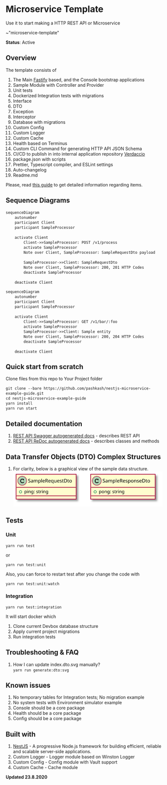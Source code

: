 # Microservice Template

Use it to start making a HTTP REST API or Microservice

~"microservice-template"

**Status**: Active

## Overview
The template consists of
1. The Main [Fastify](https://github.com/fastify/fastify) based, and the Console bootstrap  applications
2. Sample Module with Controller and Provider
3. Unit tests
4. Dockerized Integration tests with migrations
5. Interface
6. DTO
7. Exception
8. Interceptor
9. Database with migrations
10. Custom Config
11. Custom Logger
12. Custom Cache
13. Health based on Terminus
14. Custom CLI Command for generating HTTP API JSON Schema
15. CI/CD to publish in into internal application repository [Verdaccio](https://github.com/verdaccio/verdaccio)
16. package.json with scripts
17. Prettier, Typescript compiler, and ESLint settings 
18. Auto-changelog
19. Readme.md

Please, read [this guide](/public/guide/) to get detailed information regarding items.

## Sequence Diagrams
```mermaid
sequenceDiagram
    autonumber
    participant Client
    participant SampleProcessor
    
    activate Client
        Client->>SampleProcessor: POST /v1/process
        activate SampleProcessor
        Note over Client, SampleProcessor: SampleRequestDto payload
        
        SampleProcessor->>Client: SampleRequestDto
        Note over Client, SampleProcessor: 200, 201 HTTP Codes
        deactivate SampleProcessor
    
    deactivate Client       
```
  

```mermaid
sequenceDiagram
    autonumber
    participant Client
    participant SampleProcessor
    
    activate Client
        Client->>SampleProcessor: GET /v1/bar/:foo
        activate SampleProcessor
        SampleProcessor->>Client: Sample entity
        Note over Client, SampleProcessor: 200, 204 HTTP Codes
        deactivate SampleProcessor
    
    deactivate Client       
```


## Quick start from scratch
Clone files from this repo to Your Project folder
```git
git clone --bare https://github.com/pashkash/nestjs-microservice-example-guide.git
cd nestjs-microservice-example-guide
yarn install
yarn run start
```

## Detailed documentation
1. [REST API Swagger autogenerated docs](/public/openapi-schema.json) - describes REST API
2. [REST API ReDoc autogenerated docs](/public/redoc.html) - describes classes and methods

## Data Transfer Objects (DTO) Complex Structures
1. For clarity, below is a graphical view of the sample data structure.  
 ![main.svg](/public/index.dto.svg)

## Tests
### Unit
```
yarn run test
```
or
```
yarn run test:unit
```  
Also, you can force to restart test after you change the code with
```
yarn run test:unit:watch
```

### Integration
```
yarn run test:integration
```
It will start docker which  
1. Clone current Devbox database structure 
2. Apply current project migrations
3. Run integration tests

## Troubleshooting & FAQ
1. How I can update index.dto.svg manually?  
`yarn run generate:dto:svg`

## Known issues
1. No temporary tables for Integration tests; No migration example 
2. No system tests with Environment simulator example
3. Console should be a core package
4. Health should be a core package
5. Config should be a core package

## Built with
1. [NestJS](http://nestjs.com/) - A progressive Node.js framework for building efficient, reliable and scalable server-side applications.
2. Custom Logger - Logger module based on Winston Logger 
3. Custom Config - Config module with Vault support
4. Custom Cache - Cache module  
  
**Updated 23.8.2020**

